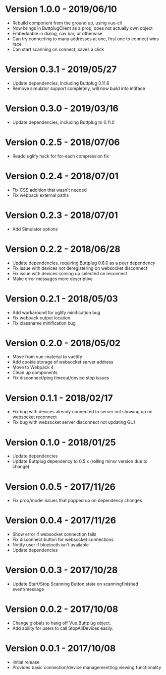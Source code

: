 # Version 1.0.0 - 2019/06/10

- Rebuild component from the ground up, using vue-cli
- Now brings in ButtplugClient as a prop, does not actually own object
- Embeddable in dialog, nav bar, or otherwise
- Can try connecting to many addresses at one, first one to connect wins race
- Can start scanning on connect, saves a click

# Version 0.3.1 - 2019/05/27

- Update dependencies, including Buttplug 0.11.6
- Remove simulator support completely, will now build into intiface

# Version 0.3.0 - 2019/03/16

- Update dependencies, including Buttplug to 0.11.0

# Version 0.2.5 - 2018/07/06

- Readd uglify hack for for-each compression fix

# Version 0.2.4 - 2018/07/01

- Fix CSS addition that wasn't needed
- Fix webpack external paths

# Version 0.2.3 - 2018/07/01

- Add Simulator options

# Version 0.2.2 - 2018/06/28

- Update dependencies, requiring Buttplug 0.8.0 as a peer dependency
- Fix issue with devices not deregistering on websocket disconnect
- Fix issue with devices coming up selected on reconnect
- Make error messages more descriptive

# Version 0.2.1 - 2018/05/03

- Add workaround for uglify minification bug
- Fix webpack output location
- Fix classname minification bug

# Version 0.2.0 - 2018/05/02

- Move from vue-material to vuetify
- Add cookie storage of websocket server address
- Move to Webpack 4
- Clean up components
- Fix disconnect/ping timeout/device stop issues

# Version 0.1.1 - 2018/02/17

- Fix bug with devices already connected to server not showing up on websocket reconnect
- Fix bug with websocket server disconnect not updating GUI

# Version 0.1.0 - 2018/01/25

- Update dependencies
- Update Buttplug dependency to 0.5.x (rolling minor version due to change)

# Version 0.0.5 - 2017/11/26

- Fix prop/model issues that popped up on dependency changes

# Version 0.0.4 - 2017/11/26

- Show error if websocket connection fails
- Fix disconnect button for websocket connections
- Notify user if bluetooth isn't available
- Update dependencies

# Version 0.0.3 - 2017/10/28

- Update Start/Stop Scanning Button state on scanningfinished event/message

# Version 0.0.2 - 2017/10/08

- Change globals to hang off Vue.Buttplug object.
- Add ability for users to call StopAllDevices easily.

# Version 0.0.1 - 2017/10/08

- Initial release
- Provides basic connection/device management/log viewing functionality
